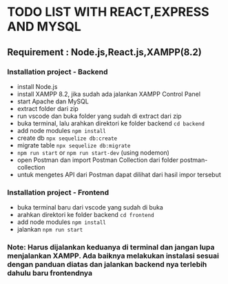 # TODO LIST WITH REACT,EXPRESS AND MYSQL

## Requirement : Node.js,React.js,XAMPP(8.2)

### Installation project - Backend

- install Node.js
- install XAMPP 8.2, jika sudah ada jalankan XAMPP Control Panel
- start Apache dan MySQL
- extract folder dari zip
- run vscode dan buka folder yang sudah di extract dari zip
- buka terminal, lalu arahkan direktori ke folder backend `cd backend`
- add node modules `npm install`
- create db `npx sequelize db:create`
- migrate table `npx sequelize db:migrate`
- `npm run start` or `npm run start-dev` (using nodemon)
- open Postman dan import Postman Collection dari folder postman-collection
- untuk mengetes API dari Postman dapat dilihat dari hasil impor tersebut

### Installation project - Frontend

- buka terminal baru dari vscode yang sudah di buka
- arahkan direktori ke folder backend `cd frontend`
- add node modules `npm install`
- jalankan `npm run start`

### Note: Harus dijalankan keduanya di terminal dan jangan lupa menjalankan XAMPP. Ada baiknya melakukan instalasi sesuai dengan panduan diatas dan jalankan backend nya terlebih dahulu baru frontendnya 